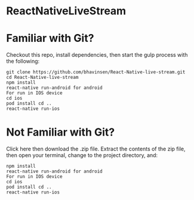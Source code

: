 

# ReactNativeLiveStream

# Familiar with Git?
Checkout this repo, install dependencies, then start the gulp process with the following:
```
git clone https://github.com/bhavinsen/React-Native-live-stream.git
cd React-Native-live-stream
npm install
react-native run-android for android
For run in IOS device
cd ios
pod install cd ..
react-native run-ios 
```
# Not Familiar with Git?
Click here then download the .zip file. Extract the contents of the zip file, then open your terminal, change to the project directory, and:
```
npm install
react-native run-android for android
For run in IOS device
cd ios
pod install cd ..
react-native run-ios 
```
